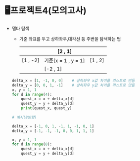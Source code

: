 # 🖥프로젝트4(모의고사)

- 델타 탐색

  - 기준 좌표를 두고 상하좌우,대각선 등 주변을 탐색하는 법

    |          | [2 , 1]             |         |
    | -------- | ------------------- | ------- |
    | [1 , -2] | 기준[x = 1 , y = 1] | [1 , 2] |
    |          | [-2 , 1]            |         |

    

  ```python
  delta_x = [1, -1, 0, 0]    # 상하좌우 x값 차이를 리스트로 만듬
  delta_y = [0, 0, 1, -1]    # 상하좌우 y값 차이를 리스트로 만듬
  x, y = 1, 1
  for d in range(4):
      quest_x = x + delta_x[d]
      quest_y = y + delta_y[d]
      print(quest_x, quest_y)
    
  # 예시(8방향)
  
  delta_x = [-1, 0, 1, -1, 1, -1, 0, 1]
  delta_y = [-1, -1, -1, 0, 0, 1, 1, 1]
  
  x, y = 1, 1
  for d in range(8):
      quest_x = x + delta_x[d]
      quest_y = y + delta_y[d]
    
  ```

  
